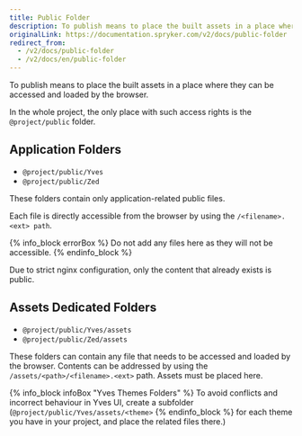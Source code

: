 ```yaml
---
title: Public Folder
description: To publish means to place the built assets in a place where they can be accessed and loaded by the browser. In the whole project, the only place with such access rights is the @project/public folder.
originalLink: https://documentation.spryker.com/v2/docs/public-folder
redirect_from:
  - /v2/docs/public-folder
  - /v2/docs/en/public-folder
---
```


To publish means to place the built assets in a place where they can be accessed and loaded by the browser.

In the whole project, the only place with such access rights is the `@project/public` folder.

## Application Folders

* `@project/public/Yves`
* `@project/public/Zed`

These folders contain only application-related public files.

Each file is directly accessible from the browser by using the `/<filename>.<ext> path`.

{% info_block errorBox %}
Do not add any files here as they will not be accessible.
{% endinfo_block %}

Due to strict nginx configuration, only the content that already exists is public.

## Assets Dedicated Folders

* `@project/public/Yves/assets`
* `@project/public/Zed/assets`

These folders can contain any file that needs to be accessed and loaded by the browser. Contents can be addressed by using the `/assets/<path>/<filename>.<ext>` path. Assets must be placed here.

{% info_block infoBox "Yves Themes Folders" %}
To avoid conflicts and incorrect behaviour in Yves UI, create a subfolder (`@project/public/Yves/assets/<theme>`
{% endinfo_block %} for each theme you have in your project, and place the related files there.)
